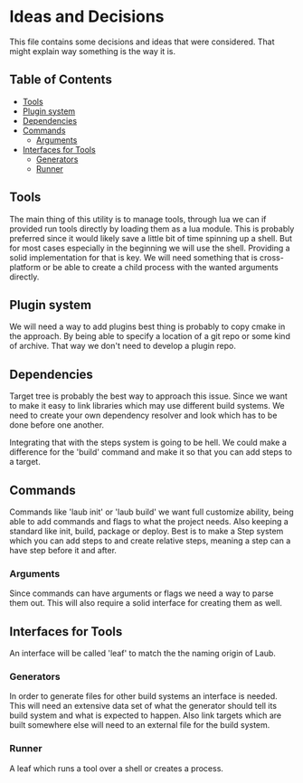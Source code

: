 # Ideas and Decisions
This file contains some decisions and ideas that were considered.
That might explain way something is the way it is.

## Table of Contents
- [Tools](#tools)
- [Plugin system](#plugin-system)
- [Dependencies](#dependencies)
- [Commands](#commands)
  - [Arguments](#arguments)
- [Interfaces for Tools](#interfaces-for-tools)
    - [Generators](#generators)
    - [Runner](#runner)

## Tools
The main thing of this utility is to manage tools,
through lua we can if provided run tools directly by loading them as a lua module.
This is probably preferred since it would likely save a little bit of time spinning up a shell.
But for most cases especially in the beginning we will use the shell.
Providing a solid implementation for that is key.
We will need something that is cross-platform
or be able to create a child process with the wanted arguments directly.

## Plugin system
We will need a way to add plugins best thing is probably to copy cmake in the approach.
By being able to specify a location of a git repo or some kind of archive.
That way we don't need to develop a plugin repo.

## Dependencies
Target tree is probably the best way to approach this issue.
Since we want to make it easy to link libraries which may use different build systems.
We need to create your own dependency resolver and look which has to be done before one another.

Integrating that with the steps system is going to be hell.
We could make a difference for the 'build' command and make it so that you can add steps to a target.

## Commands
Commands like 'laub init' or 'laub build' we want full customize ability,
being able to add commands and flags to what the project needs.
Also keeping a standard like init, build, package or deploy.
Best is to make a Step system which you can add steps to and create relative steps,
meaning a step can a have step before it and after.

### Arguments
Since commands can have arguments or flags we need a way to parse them out.
This will also require a solid interface for creating them as well.

## Interfaces for Tools
An interface will be called 'leaf' to match the the naming origin of Laub.

### Generators
In order to generate files for other build systems an interface is needed.
This will need an extensive data set of what the generator should tell its build system and what is expected to happen.
Also link targets which are built somewhere else will need to an external file for the build system.

### Runner
A leaf which runs a tool over a shell or creates a process.
